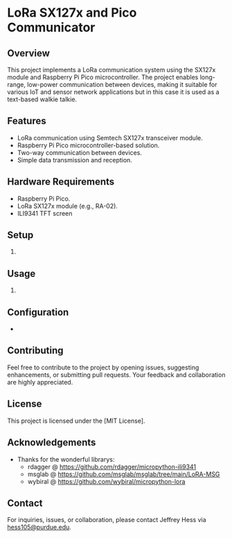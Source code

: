 # LoRa SX127x and Pico Communicator

## Overview

This project implements a LoRa communication system using the SX127x module and Raspberry Pi Pico microcontroller. The project enables long-range, low-power communication between devices, making it suitable for various IoT and sensor network applications but in this case it is used as a text-based walkie talkie.

## Features

- LoRa communication using Semtech SX127x transceiver module.
- Raspberry Pi Pico microcontroller-based solution.
- Two-way communication between devices.
- Simple data transmission and reception.

## Hardware Requirements

- Raspberry Pi Pico.
- LoRa SX127x module (e.g., RA-02).
- ILI9341 TFT screen

## Setup

1. 

## Usage

1. 

## Configuration

- 

## Contributing

Feel free to contribute to the project by opening issues, suggesting enhancements, or submitting pull requests. Your feedback and collaboration are highly appreciated.

## License

This project is licensed under the [MIT License].

## Acknowledgements

- Thanks for the wonderful librarys:
   - rdagger @ https://github.com/rdagger/micropython-ili9341
   - msglab @ https://github.com/msglab/msglab/tree/main/LoRA-MSG
   - wybiral @ https://github.com/wybiral/micropython-lora

## Contact

For inquiries, issues, or collaboration, please contact Jeffrey Hess via hess105@purdue.edu.
